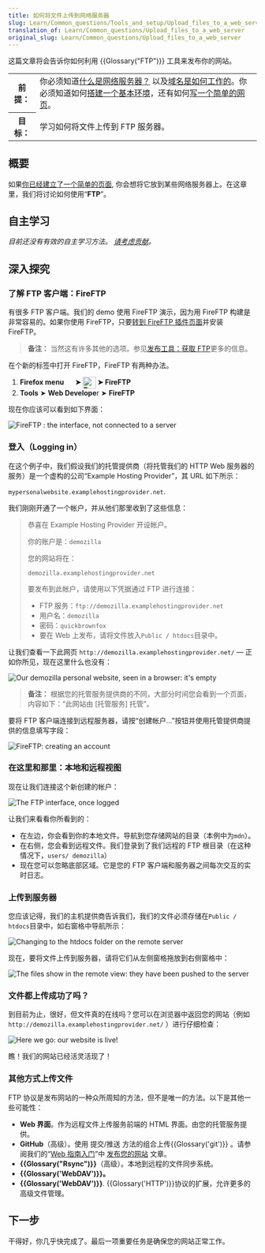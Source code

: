 ```yaml
---
title: 如何将文件上传到网络服务器
slug: Learn/Common_questions/Tools_and_setup/Upload_files_to_a_web_server
translation_of: Learn/Common_questions/Upload_files_to_a_web_server
original_slug: Learn/Common_questions/Upload_files_to_a_web_server
---
```


这篇文章将会告诉你如何利用 {{Glossary("FTP")}} 工具来发布你的网站。

<table class="learn-box standard-table">
  <tbody>
    <tr>
      <th scope="row">前提：</th>
      <td>
        你必须知道<a
          href="/zh-CN/docs/Learn/Common_questions/What_is_a_web_server"
          >什么是网络服务器？</a
        >
        以及<a href="/en-US/Learn/Understanding_domain_names"
          >域名是如何工作的</a
        >。你必须知道如何<a
          href="/en-US/Learn/Set_up_a_basic_working_environment"
          >搭建一个基本环境</a
        >，还有如何<a href="/en-US/Learn/HTML/Write_a_simple_page_in_HTML"
          >写一个简单的网页</a
        >。
      </td>
    </tr>
    <tr>
      <th scope="row">目标：</th>
      <td>学习如何将文件上传到 FTP 服务器。</td>
    </tr>
  </tbody>
</table>

## 概要

如果[你已经建立了一个简单的页面](/en-US/Learn/HTML/Write_a_simple_page_in_HTML), 你会想将它放到某些网络服务器上。在这章里，我们将讨论如何使用“**FTP**”。

## 自主学习

_目前还没有有效的自主学习方法。 [请考虑贡献](/en-US/docs/MDN/Getting_started)。_

## 深入探究

### 了解 FTP 客户端：FireFTP

有很多 FTP 客户端。我们的 demo 使用 FireFTP 演示，因为用 FireFTP 构建是非常容易的。如果你使用 FireFTP，只要[转到 FireFTP 插件页面](https://addons.mozilla.org/firefox/addon/fireftp/)并安装 FireFTP。

> **备注：** 当然这有许多其他的选项。参见[发布工具：获取 FTP](/en-US/Learn/How_much_does_it_cost#Publishing_tools.3A_FTP_client)更多的信息。

在个新的标签中打开 FireFTP，FireFTP 有两种办法。

1.  **Firefox menu <img alt="" src="https://mdn.mozillademos.org/files/9633/2014-01-10-13-08-08-f52b8c.png" style="height: 16px; width: 16px;"> ➤ <img alt="Developer" src="https://mdn.mozillademos.org/files/9635/Screenshot%20from%202014-11-26%2014:24:56.png" style="height: 24px; vertical-align: middle; width: 27px;"> ➤ FireFTP**
2.  **Tools** ➤ **Web Develope**r ➤ **FireFTP**

现在你应该可以看到如下界面：

![FireFTP : the interface, not connected to a server](https://mdn.mozillademos.org/files/9613/fireftp-default.png)

### 登入（Logging in）

在这个例子中，我们假设我们的托管提供商（将托管我们的 HTTP Web 服务器的服务）是一个虚构的公司“Example Hosting Provider”，其 URL 如下所示：

`mypersonalwebsite.examplehostingprovider.net`.

我们刚刚开通了一个帐户，并从他们那里收到了这些信息：

> 恭喜在 Example Hosting Provider 开设帐户。
>
> 你的账户是：`demozilla`
>
> 您的网站将在：
>
> `demozilla.examplehostingprovider.net`
>
> 要发布到此帐户，请使用以下凭据通过 FTP 进行连接：
>
> - FTP 服务：`ftp://demozilla.examplehostingprovider.net`
> - 用户名：`demozilla`
> - 密码：`quickbrownfox`
> - 要在 Web 上发布，请将文件放入`Public / htdocs`目录中。

让我们查看一下此网页 `http://demozilla.examplehostingprovider.net/` — 正如你所见，现在这里什么也没有：

![Our demozilla personal website, seen in a browser: it's empty](demozilla-empty.png)

> **备注：** 根据您的托管服务提供商的不同，大部分时间您会看到一个页面，内容如下：“此网站由 \[托管服务] 托管”。

要将 FTP 客户端连接到远程服务器，请按“创建帐户...”按钮并使用托管提供商提供的信息填写字段：

![FireFTP: creating an account](https://mdn.mozillademos.org/files/9617/fireftp-createlogin.png)

### 在这里和那里：本地和远程视图

现在让我们连接这个新创建的帐户：

![The FTP interface, once logged](https://mdn.mozillademos.org/files/9619/fireftp-logged.png)

让我们来看看你所看到的：

- 在左边，你会看到你的本地文件。导航到您存储网站的目录（本例中为`mdn`）。
- 在右侧，您会看到远程文件。我们登录到了我们远程的 FTP 根目录（在这种情况下，`users/ demozilla`）
- 现在您可以忽略底部区域。它是您的 FTP 客户端和服务器之间每次交互的实时日志。

### 上传到服务器

您应该记得，我们的主机提供商告诉我们，我们的文件必须存储在`Public / htdocs`目录中，如右窗格中导航所示：

![Changing to the htdocs folder on the remote server](https://mdn.mozillademos.org/files/9623/remote-htdocs-empty.png)

现在，要将文件上传到服务器，请将它们从左侧窗格拖放到右侧窗格中：

![The files show in the remote view: they have been pushed to the server](https://mdn.mozillademos.org/files/9625/files-dropped-onto-the-server.png)

### 文件都上传成功了吗？

到目前为止，很好，但文件真的在线吗？您可以在浏览器中返回您的网站（例如 `http://demozilla.examplehostingprovider.net/` ）进行仔细检查：

![Here we go: our website is live!](here-we-go.png)

瞧！我们的网站已经活灵活现了！

### 其他方式上传文件

FTP 协议是发布网站的一种众所周知的方法，但不是唯一的方法。以下是其他一些可能性：

- **Web 界面**。作为远程文件上传服务前端的 HTML 界面。由您的托管服务提供。
- **GitHub**（高级）。使用 提交/推送 方法的组合上传{{Glossary('git')}} 。请参阅我们的“[Web 指南入门](/en-US/Learn/Getting_started_with_the_web)”中 [发布您的网站](/en-US/Learn/Getting_started_with_the_web/Publishing_your_website) 文章。
- **{{Glossary("Rsync")}}**（高级）。本地到远程的文件同步系统。
- **{{Glossary('WebDAV')}}。**
- **{{Glossary('WebDAV')}}**. {{Glossary('HTTP')}}协议的扩展，允许更多的高级文件管理。

## 下一步

干得好，你几乎快完成了。最后一项重要任务是确保您的网站正常工作。
